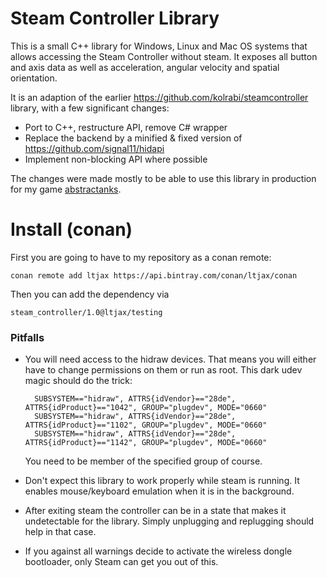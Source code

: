 # Steam Controller Library

This is a small C++ library for Windows, Linux and Mac OS systems that allows accessing the Steam Controller without steam. It exposes all button and axis data as well as acceleration, angular velocity and spatial orientation. 

It is an adaption of the earlier https://github.com/kolrabi/steamcontroller library, with a few significant changes:

- Port to C++, restructure API, remove C# wrapper
- Replace the backend by a minified & fixed version of https://github.com/signal11/hidapi
- Implement non-blocking API where possible

The changes were made mostly to be able to use this library in production for my game [abstractanks](https://ltjax.itch.io/abstractanks).

# Install (conan)

First you are going to have to my repository as a conan remote:
```
conan remote add ltjax https://api.bintray.com/conan/ltjax/conan 
```

Then you can add the dependency via
```
steam_controller/1.0@ltjax/testing
```

### Pitfalls

- You will need access to the hidraw devices. That means you will either have to change permissions on them or run as root. This dark udev magic should do the trick:

        SUBSYSTEM=="hidraw", ATTRS{idVendor}=="28de", ATTRS{idProduct}=="1042", GROUP="plugdev", MODE="0660"
        SUBSYSTEM=="hidraw", ATTRS{idVendor}=="28de", ATTRS{idProduct}=="1102", GROUP="plugdev", MODE="0660"
        SUBSYSTEM=="hidraw", ATTRS{idVendor}=="28de", ATTRS{idProduct}=="1142", GROUP="plugdev", MODE="0660"

    You need to be member of the specified group of course.

- Don't expect this library to work properly while steam is running. It enables mouse/keyboard emulation when it is in the background.

- After exiting steam the controller can be in a state that makes it undetectable for the library. Simply unplugging and replugging should help in that case.

- If you against all warnings decide to activate the wireless dongle bootloader, only Steam can get you out of this.


